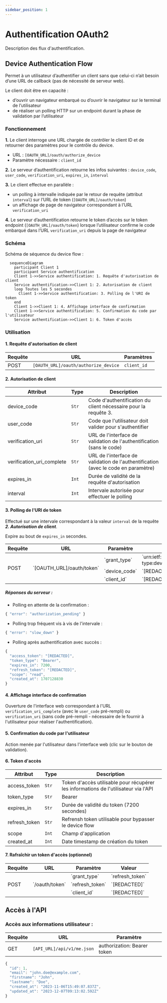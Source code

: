 ```yaml
---
sidebar_position: 1
---
```


# Authentification OAuth2

Description des flux d'authentification.

## Device Authentication Flow

Permet à un utilisateur d’authentifier un client sans que celui-ci n’ait besoin d’une URL de callback (pas de nécessité de serveur web).

Le client doit être en capacité :
- d’ouvrir un navigateur embarqué ou d’ouvrir le navigateur sur le terminal de l’utilisateur
- de réaliser un polling HTTP sur un endpoint durant la phase de validation par l’utilisateur

### Fonctionnement

**1.** Le client interroge une URL chargée de contrôler le client ID et de retourner des paramètres pour le contrôle du device.
  - URL : `[OAUTH_URL]/oauth/authorize_device`
  - Paramètre nécessaire : `client_id`

**2.** Le serveur d’authentification retourne les infos suivantes : `device_code`, `user_code`, `verification_uri`, `expires_in`, `interval`

**3.** Le client effectue en parallèle :
  - un polling à intervalle indiquée par le retour de requête (attribut `interval`) sur l’URL de token (`[OAUTH_URL]/oauth/token`)
  - un affichage de page de navigateur correspondant à l’URL `verification_uri`

**4.** Le serveur d’authentification retourne le token d’accès sur le token endpoint (`[OAUTH_URL]/oauth/token`) lorsque l’utilisateur confirme le code embarqué dans l’URL `verification_uri` depuis la page de navigateur

### Schéma

Schéma de séquence du device flow :

```mermaid
  sequenceDiagram
    participant Client 1
    participant Service authentification
    Client 1->>Service authentification: 1. Requête d'autorisation de client
    Service authentification->>Client 1: 2. Autorisation de client
    loop Toutes les 5 secondes
      Client 1->>Service authentification: 3. Polling de l'URI de token
    end
    Client 1->>Client 1: 4. Affichage interface de confirmation
    Client 1->>Service authentification: 5. Confirmation du code par l'utilisateur
    Service authentification->>Client 1: 6. Token d'accès
```

### Utilisation

#### 1. Requête d'autorisation de client

|Requête|URL|Paramètres|
|-------|---|----------|
|POST|`[OAUTH_URL]/oauth/authorize_device`|`client_id`|

#### 2. Autorisation de client

|Attribut|Type|Description|
|--------|----|-----------|
|device_code|`Str`|Code d'authentification du client nécessaire pour la requête 3.|
|user_code|`Str`|Code que l'utilisateur doit valider pour s'authentifier|
|verification_uri|`Str`|URL de l'interface de validation de l'authentification (sans le code)|
|verification_uri_complete|`Str`|URL de l'interface de validation de l'authentification (avec le code en paramètre)|
|expires_in|`Int`|Durée de validité de la requête d'autorisation|
|interval|`Int`|Intervale autorisée pour effectuer le polling|

#### 3. Polling de l'URI de token

Effectué sur une intervale correspondant à la valeur `interval` de la requête ***2. Autorisation de client***.

Expire au bout de `expires_in` secondes.

<table>
  <thead>
    <tr>
      <th>Requête</th>
      <th>URL</th>
      <th>Paramètre</th>
      <th>Valeur</th>
    </tr>
  </thead>
  <tbody>
    <tr>
      <td rowspan="3">POST</td>
      <td rowspan="3">`[OAUTH_URL]/oauth/token`</td>
      <td>`grant_type`</td>
      <td>`urn:ietf:params:oauth:grant-type:device_code`</td>
    </tr>
    <tr>
      <td>`device_code`</td>
      <td>`[REDACTED]`</td>
    </tr>
    <tr>
      <td>`client_id`</td>
      <td>`[REDACTED]`</td>
    </tr>
  </tbody>
</table>

##### Réponses du serveur :

- Polling en attente de la confirmation :
```js
{ "error": "authorization_pending" }
```

- Polling trop fréquent vis à vis de l'intervale :
```js
{ "error": "slow_down" }
```

- Polling après authentification avec succès :
```js
{
  "access_token": "[REDACTED]",
  "token_type": "Bearer",
  "expires_in": 7200,
  "refresh_token": "[REDACTED]",
  "scope": "read",
  "created_at": 1707128830
}
```

#### 4. Affichage interface de confirmation

Ouverture de l'interface web correspondant à l'URL `verification_uri_complete` (avec le `user_code` pré-rempli) ou `verification_uri` (sans code pré-rempli - nécessaire de le fournir à l'utilisateur pour réaliser l'authentification).

#### 5. Confirmation du code par l'utilisateur

Action menée par l'utilisateur dans l'interface web (clic sur le bouton de validation).

#### 6. Token d'accès

|Attribut|Type|Description|
|--------|----|-----------|
|access_token|`Str`|Token d'accès utilisable pour récupérer les informations de l'utilisateur via l'API|
|token_type|`Str`|Bearer|
|expires_in|`Str`|Durée de validité du token (7200 secondes)|
|refresh_token|`Str`|Refrensh token utilisable pour bypasser le device flow|
|scope|`Int`|Champ d'application|
|created_at|`Int`|Date timestamp de création du token|

#### 7. Rafraîchir un token d'accès (optionnel)

<table>
  <thead>
    <tr>
      <th>Requête</th>
      <th>URL</th>
      <th>Paramètre</th>
      <th>Valeur</th>
    </tr>
  </thead>
  <tbody>
    <tr>
      <td rowspan="3">POST</td>
      <td rowspan="3">`/oauth/token`</td>
      <td>`grant_type`</td>
      <td>`refresh_token`</td>
    </tr>
    <tr>
      <td>`refresh_token`</td>
      <td>`[REDACTED]`</td>
    </tr>
    <tr>
      <td>`client_id`</td>
      <td>`[REDACTED]`</td>
    </tr>
  </tbody>
</table>


## Accès à l'API

### Accès aux informations utilisateur :

|Requête|URL|Paramètre|
|-------|---|---------|
|GET|`[API_URL]/api/v1/me.json`|authorization: Bearer token|

```js title="Exemple de retour"
{
  "id": 1,
  "email": "john.doe@example.com",
  "firstname": "John",
  "lastname": "Doe",
  "created_at": "2023-11-06T15:49:07.837Z",
  "updated_at": "2023-12-07T09:13:02.592Z"
}
```
